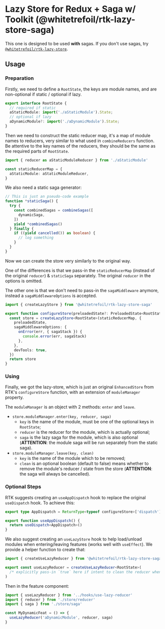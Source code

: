 Lazy Store for Redux + Saga w/ Toolkit (@whitetrefoil/rtk-lazy-store-saga)
==========

This one is designed to be used **with** sagas.
If you don't use sagas, try [`@whitetrefoil/rtk-lazy-store`](https://github.com/whitetrefoil/rtk-lazy-store/tree/master/packages/rtk-lazy-store).

Usage
-----

### Preparation

Firstly, we need to define a `RootState`, the keys are module names, and are non-optional if static / optional if lazy.

```ts
export interface RootState {
  // required if static
  aStaticModule: import('./aStaticModule').State;
  // optional if lazy
  aDynamicModule?: import('./aDynamicModule').State;
}
```

Then we need to construct the static reducer map, it's a map of module names to reducers, very similar to what used in `combineReducers` function.
Be attentive to the key names of the reducers, they should be the same as the required parts of `RootState`.

```ts
import { reducer as aStaticModuleReducer } from './aStaticModule'

const staticReducerMap = {
  aStaticModule: aStaticModuleReducer,
}
```

We also need a static saga generator:
```ts
// This is just an pseudo-code example
function *staticSaga() {
  try {
    const combinedSagas = combineSagas([
      dynamicSaga,
    ])
    yield *combinedSagas()
  } finally {
    if ((yield cancelled()) as boolean) {
      // log something
    }
  }
}
```

Now we can create the store very similarly to the original way.

One of the differences is that we pass-in the `staticReducerMap` (instead of the original `reducer`) & `staticSaga` separately.
The original `reducer` in the options is omitted.

The other one is that we don't need to pass-in the `sagaMiddleware` anymore, instead a `sagaMiddlewareOptions` is accepted.

```ts
import { createLazyStore } from '@whitetrefoil/rtk-lazy-store-saga'

export function configureStore(preloadedState?: PreloadedState<RootState>) {
  const store = createLazyStore<RootState>(staticReducerMap, {
    preloadedState,
    sagaMiddlewareOptions: {
      onError(err, { sagaStack }) {
        console.error(err, sagaStack)
      },
    },
    devTools: true,
  })
  return store
}
```

### Using

Finally, we got the lazy-store, which is just an original `EnhancedStore` from RTK's `configureStore` function, with an extension of `moduleManager` property.

The `moduleManager` is an object with 2 methods: `enter` and `leave`.

* `store.moduleManager.enter(key, reducer, saga)`
  * `key` is the name of the module, must be one of the optional keys in `RootState`;
  * `reducer` is the reducer for the module, which is actually optional;
  * `saga` is the lazy saga for the module, which is also optional (**ATTENTION**: the module saga will be run separately from the static saga).
* `store.moduleManager.leave(key, clean)`
  * `key` is the name of the module which to be removed;
  * `clean` is an optional boolean (default to false) means whether to remove the module's reducer / state from the store (**ATTENTION**: the saga will always be cancelled).

### Optional Steps

RTK suggests creating an `useAppDispatch` hook to replace the original `useDispatch` hook.
To achieve this:
```ts
export type AppDispatch = ReturnType<typeof configureStore>['dispatch']

export function useAppDispatch() {
  return useDispatch<AppDispatch>()
}
```

We also suggest creating an `useLazyStore` hook to help load/unload modules when entering/leaving features (works well with `useEffect`).
We provide a helper function to create that:
```ts
import { createUseLazyReducer } from '@whitetrefoil/rtk-lazy-store-saga'

export const useLazyReducer = createUseLazyReducer<RootState>(
  /* explicitly pass-in `true` here if intent to clean the reducer when leaving, default is `false` */
)
```

Then in the feature component:
```ts
import { useLazyReducer } from '../hooks/use-lazy-reducer'
import { reducer } from './store/reducer'
import { saga } from './store/saga'

const MyDynamicFeat = () => {
  useLazyReducer('aDynamicModule', reducer, saga)
}
```
